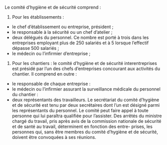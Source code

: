 Le comité d’hygiène et de sécurité comprend :
1.  Pour les établissements :
- le chef d’établissement ou entreprise, président ;
- le responsable à la sécurité ou un chef d’atelier ;
- deux délégués du personnel. Ce nombre est porté à trois dans les entreprises employant plus de 250 salariés et à 5 lorsque l’effectif dépasse 500 salariés ;
- le médecin ou l’infirmier d’entreprise ;
1. Pour les chantiers :
le comité d’hygiène et de sécurité interentreprises est présidé par l’un des chefs d’entreprises concourant aux activités du chantier. Il comprend en outre :
- le responsable de chaque entreprise :
- le médecin ou l’infirmier assurant la surveillance médicale du personnel du chantier :
- deux représentants des travailleurs.
Le secrétariat du comité d’hygiène et de sécurité est tenu par deux secrétaires dont l’un est désigné parmi les représentants du personnel. Le comité peut faire appel à toute personne qui lui paraîtra qualifiée pour l’assister.
Des arrêtés du ministre chargé du travail, pris après avis de la commission nationale de sécurité et de santé au travail, déterminent en fonction des entre- prises, les personnes qui, sans être membres du comité d’hygiène et de sécurité, doivent être convoquées à ses réunions.